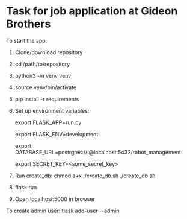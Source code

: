 # Task for job application at Gideon Brothers

To start the app:
1. Clone/download repository
2. cd /path/to/repository
3. python3 -m venv venv
4. source venv/bin/activate
5. pip install -r requirements
6. Set up environment variables:
    
    export FLASK_APP=run.py
    
    export FLASK_ENV=development
    
    export DATABASE_URL=postrgres://<username>:<password>@localhost:5432/robot_management
    
    export SECRET_KEY=<some_secret_key>
    
7. Run create_db:
    chmod a+x ./create_db.sh
    ./create_db.sh
8. flask run
9. Open localhost:5000 in browser

To create admin user:
flask add-user <email> --admin

